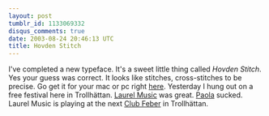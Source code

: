 ```yaml
---
layout: post
tumblr_id: 1133069332
disqus_comments: true
date: 2003-08-24 20:46:13 UTC
title: Hovden Stitch
---
```


I've completed a new typeface. It's a sweet little thing called <i>Hovden Stitch</i>. Yes your guess was correct. It looks like stitches, cross-stitches to be precise. Go get it for your mac or pc right <a href="misc_stuff.asp#hovdenstitch">here</a>. Yesterday I hung out on a free festival here in Trollhättan. <a href="http://www.labrador.se/artists/laurelmusic.php3" target="_blank">Laurel Music</a> was great. <a href="http://www.virgin.se/musik/paola/" target="_blank">Paola</a> sucked. Laurel Music is playing at the next <a href="http://www.jonasbeijer.com/pianobaren/feber/" target="_blank">Club Feber</a> in Trollhättan.
